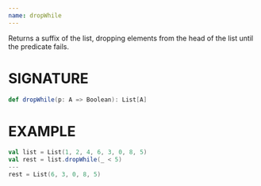 ```yaml
---
name: dropWhile
---
```


Returns a suffix of the list, dropping elements from the head of the list until the predicate fails.

# SIGNATURE
```scala
def dropWhile(p: A => Boolean): List[A]
```

# EXAMPLE
```scala
val list = List(1, 2, 4, 6, 3, 0, 8, 5)
val rest = list.dropWhile(_ < 5)
---
rest = List(6, 3, 0, 8, 5)
```
